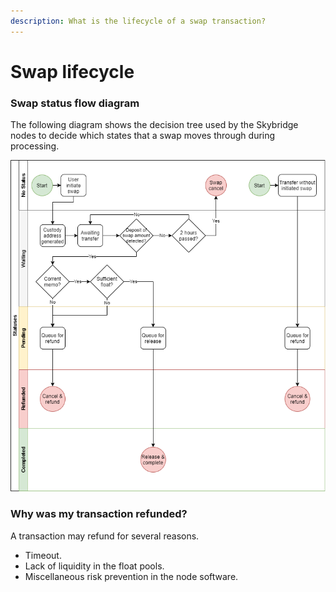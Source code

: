 ```yaml
---
description: What is the lifecycle of a swap transaction?
---
```


# Swap lifecycle

### Swap status flow diagram

The following diagram shows the decision tree used by the Skybridge nodes to decide which states that a swap moves through during processing.

![](../../.gitbook/assets/status.png)

### Why was my transaction refunded?

A transaction may refund for several reasons.

* Timeout.
* Lack of liquidity in the float pools.
* Miscellaneous risk prevention in the node software.

